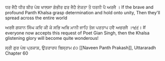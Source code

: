 ਧਰ ਜੈਹੈ ਧੀਰ ਬੀਰ ਪੰਥ ਖਾਲਸਾ ਗੰਭੀਰ ਫਰ ਜੈਹੈ ਏਕਤਾ ਤੌ ਧਰਨੀ ਪੈ ਅਰਜੈ ।
If the brave and profound Panth Khalsa grasp determination and hold onto unity,
Then they'll spread across the entire world 

ਅਰਜੈ ਗਯਾਨ ਸਿੰਘ ਕਵਿ ਕੀ ਕੇ ਸਭਿ ਅਬਿ ਮਾਨੀ ਜਾਹਿ ਤੇਜ ਪਰਤਾਪ ਹਵੈ ਅਚਰਜੈ ।੧੬੬।
If everyone now accepts this request of Poet Gian Singh, then the Khalsa glistening glory will become quite wonderous!

ਸ੍ਰੀ ਗੁਰ ਪੰਥ ਪ੍ਰਕਾਸ਼, ਉਤਰਾਰਧ ਬਿਸ੍ਰਾਮ ੬੦
[[Naveen Panth Prakash]], Uttararadh Chapter 60